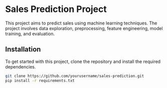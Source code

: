 # Sales Prediction Project

This project aims to predict sales using machine learning techniques. The project involves data exploration, preprocessing, feature engineering, model training, and evaluation.

## Installation

To get started with this project, clone the repository and install the required dependencies.

```bash
git clone https://github.com/yourusername/sales-prediction.git
pip install -r requirements.txt
